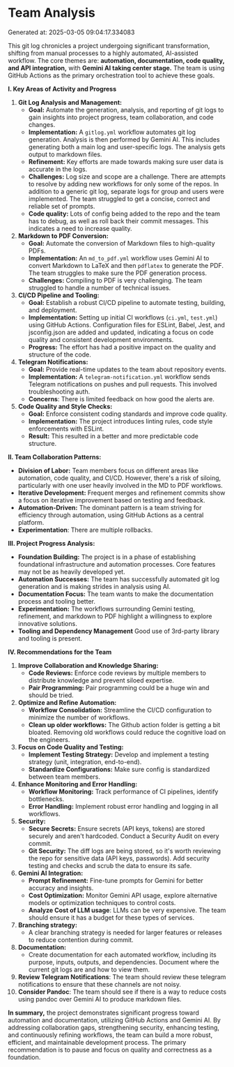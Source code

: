# Team Analysis
Generated at: 2025-03-05 09:04:17.334083

This git log chronicles a project undergoing significant transformation, shifting from manual processes to a highly automated, AI-assisted workflow. The core themes are: **automation, documentation, code quality, and API integration,** with **Gemini AI taking center stage.** The team is using GitHub Actions as the primary orchestration tool to achieve these goals.

**I. Key Areas of Activity and Progress**

1.  **Git Log Analysis and Management:**
    *   **Goal:** Automate the generation, analysis, and reporting of git logs to gain insights into project progress, team collaboration, and code changes.
    *   **Implementation:** A `gitlog.yml` workflow automates git log generation. Analysis is then performed by Gemini AI. This includes generating both a main log and user-specific logs. The analysis gets output to markdown files.
    *   **Refinement:** Key efforts are made towards making sure user data is accurate in the logs.
    *   **Challenges:** Log size and scope are a challenge. There are attempts to resolve by adding new workflows for only some of the repos. In addition to a generic git log, separate logs for group and users were implemented. The team struggled to get a concise, correct and reliable set of prompts.
    *   **Code quality:** Lots of config being added to the repo and the team has to debug, as well as roll back their commit messages. This indicates a need to increase quality.
2.  **Markdown to PDF Conversion:**
    *   **Goal:** Automate the conversion of Markdown files to high-quality PDFs.
    *   **Implementation:** An `md_to_pdf.yml` workflow uses Gemini AI to convert Markdown to LaTeX and then `pdflatex` to generate the PDF. The team struggles to make sure the PDF generation process.
    *   **Challenges:** Compiling to PDF is very challenging. The team struggled to handle a number of technical issues.
3.  **CI/CD Pipeline and Tooling:**
    *   **Goal:** Establish a robust CI/CD pipeline to automate testing, building, and deployment.
    *   **Implementation:** Setting up initial CI workflows (`ci.yml`, `test.yml`) using GitHub Actions. Configuration files for ESLint, Babel, Jest, and jsconfig.json are added and updated, indicating a focus on code quality and consistent development environments.
    *   **Progress:** The effort has had a positive impact on the quality and structure of the code.
4.  **Telegram Notifications:**
    *   **Goal:** Provide real-time updates to the team about repository events.
    *   **Implementation:** A `telegram-notification.yml` workflow sends Telegram notifications on pushes and pull requests. This involved troubleshooting auth.
    *   **Concerns**: There is limited feedback on how good the alerts are.
5.  **Code Quality and Style Checks:**
    *   **Goal:** Enforce consistent coding standards and improve code quality.
    *   **Implementation:** The project introduces linting rules, code style enforcements with ESLint.
    *   **Result:** This resulted in a better and more predictable code structure.

**II. Team Collaboration Patterns:**

*   **Division of Labor:**  Team members focus on different areas like automation, code quality, and CI/CD. However, there's a risk of siloing, particularly with one user heavily involved in the MD to PDF workflows.
*   **Iterative Development:** Frequent merges and refinement commits show a focus on iterative improvement based on testing and feedback.
*   **Automation-Driven:** The dominant pattern is a team striving for efficiency through automation, using GitHub Actions as a central platform.
*   **Experimentation**: There are multiple rollbacks.

**III. Project Progress Analysis:**

*   **Foundation Building:**  The project is in a phase of establishing foundational infrastructure and automation processes.  Core features may not be as heavily developed yet.
*   **Automation Successes:**  The team has successfully automated git log generation and is making strides in analysis using AI.
*   **Documentation Focus:** The team wants to make the documentation process and tooling better.
*   **Experimentation:** The workflows surrounding Gemini testing, refinement, and markdown to PDF highlight a willingness to explore innovative solutions.
*   **Tooling and Dependency Management** Good use of 3rd-party library and tooling is present.

**IV. Recommendations for the Team**

1.  **Improve Collaboration and Knowledge Sharing:**
    *   **Code Reviews:** Enforce code reviews by multiple members to distribute knowledge and prevent siloed expertise.
    *   **Pair Programming:** Pair programming could be a huge win and should be tried.
2.  **Optimize and Refine Automation:**
    *   **Workflow Consolidation:** Streamline the CI/CD configuration to minimize the number of workflows.
    *   **Clean up older workflows:** The Github action folder is getting a bit bloated. Removing old workflows could reduce the cognitive load on the engineers.
3.  **Focus on Code Quality and Testing:**
    *   **Implement Testing Strategy:** Develop and implement a testing strategy (unit, integration, end-to-end).
    *   **Standardize Configurations:** Make sure config is standardized between team members.
4.  **Enhance Monitoring and Error Handling:**
    *   **Workflow Monitoring:** Track performance of CI pipelines, identify bottlenecks.
    *   **Error Handling:** Implement robust error handling and logging in all workflows.
5.  **Security:**
    *   **Secure Secrets:** Ensure secrets (API keys, tokens) are stored securely and aren't hardcoded. Conduct a Security Audit on every commit.
    *   **Git Security:** The diff logs are being stored, so it's worth reviewing the repo for sensitive data (API keys, passwords). Add security testing and checks and scrub the data to ensure its safe.
6.  **Gemini AI Integration:**
    *   **Prompt Refinement:** Fine-tune prompts for Gemini for better accuracy and insights.
    *   **Cost Optimization:** Monitor Gemini API usage, explore alternative models or optimization techniques to control costs.
    *   **Analyze Cost of LLM usage**: LLMs can be very expensive. The team should ensure it has a budget for these types of services.
7.  **Branching strategy:**
    *   A clear branching strategy is needed for larger features or releases to reduce contention during commit.
8.  **Documentation:**
    *  Create documentation for each automated workflow, including its purpose, inputs, outputs, and dependencies. Document where the current git logs are and how to view them.
9.  **Review Telegram Notifications**: The team should review these telegram notifications to ensure that these channels are not noisy.
10. **Consider Pandoc**: The team should see if there is a way to reduce costs using pandoc over Gemini AI to produce markdown files.

**In summary,** the project demonstrates significant progress toward automation and documentation, utilizing GitHub Actions and Gemini AI.  By addressing collaboration gaps, strengthening security, enhancing testing, and continuously refining workflows, the team can build a more robust, efficient, and maintainable development process. The primary recommendation is to pause and focus on quality and correctness as a foundation.

